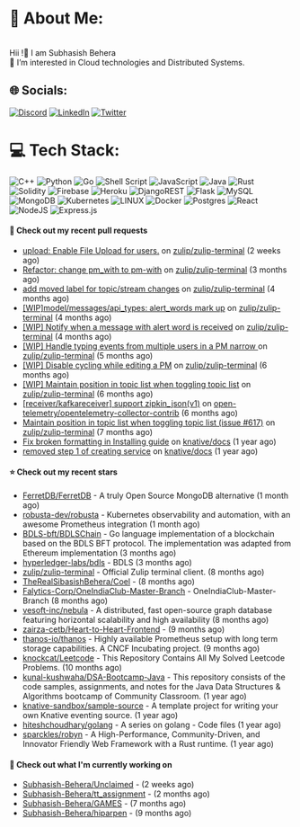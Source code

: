 # 💫 About Me:
<br>Hii !🤝 I am Subhasish Behera<br>🌱 I’m interested in Cloud technologies and Distributed Systems. <br>


## 🌐 Socials:
[![Discord](https://img.shields.io/badge/Discord-%237289DA.svg?logo=discord&logoColor=white)](https://discord.gg/Subhasish-Behera#3032) [![LinkedIn](https://img.shields.io/badge/LinkedIn-%230077B5.svg?logo=linkedin&logoColor=white)](https://linkedin.com/in/https://www.linkedin.com/in/subhasish-b-605654224/) [![Twitter](https://img.shields.io/badge/Twitter-%231DA1F2.svg?logo=Twitter&logoColor=white)](https://twitter.com/https://twitter.com/thouartround) 

# 💻 Tech Stack:
![C++](https://img.shields.io/badge/c++-%2300599C.svg?style=for-the-badge&logo=c%2B%2B&logoColor=white) ![Python](https://img.shields.io/badge/python-3670A0?style=for-the-badge&logo=python&logoColor=ffdd54) ![Go](https://img.shields.io/badge/go-%2300ADD8.svg?style=for-the-badge&logo=go&logoColor=white) ![Shell Script](https://img.shields.io/badge/shell_script-%23121011.svg?style=for-the-badge&logo=gnu-bash&logoColor=white) ![JavaScript](https://img.shields.io/badge/javascript-%23323330.svg?style=for-the-badge&logo=javascript&logoColor=%23F7DF1E) ![Java](https://img.shields.io/badge/java-%23ED8B00.svg?style=for-the-badge&logo=java&logoColor=white) ![Rust](https://img.shields.io/badge/rust-%23000000.svg?style=for-the-badge&logo=rust&logoColor=white) ![Solidity](https://img.shields.io/badge/Solidity-%23363636.svg?style=for-the-badge&logo=solidity&logoColor=white) ![Firebase](https://img.shields.io/badge/firebase-%23039BE5.svg?style=for-the-badge&logo=firebase) ![Heroku](https://img.shields.io/badge/heroku-%23430098.svg?style=for-the-badge&logo=heroku&logoColor=white) ![DjangoREST](https://img.shields.io/badge/DJANGO-REST-ff1709?style=for-the-badge&logo=django&logoColor=white&color=ff1709&labelColor=gray) ![Flask](https://img.shields.io/badge/flask-%23000.svg?style=for-the-badge&logo=flask&logoColor=white) ![MySQL](https://img.shields.io/badge/mysql-%2300f.svg?style=for-the-badge&logo=mysql&logoColor=white) ![MongoDB](https://img.shields.io/badge/MongoDB-%234ea94b.svg?style=for-the-badge&logo=mongodb&logoColor=white) ![Kubernetes](https://img.shields.io/badge/kubernetes-%23326ce5.svg?style=for-the-badge&logo=kubernetes&logoColor=white) ![LINUX](https://img.shields.io/badge/Linux-FCC624?style=for-the-badge&logo=linux&logoColor=black) ![Docker](https://img.shields.io/badge/docker-%230db7ed.svg?style=for-the-badge&logo=docker&logoColor=white) ![Postgres](https://img.shields.io/badge/postgres-%23316192.svg?style=for-the-badge&logo=postgresql&logoColor=white) ![React](https://img.shields.io/badge/react-%2320232a.svg?style=for-the-badge&logo=react&logoColor=%2361DAFB) ![NodeJS](https://img.shields.io/badge/node.js-6DA55F?style=for-the-badge&logo=node.js&logoColor=white) ![Express.js](https://img.shields.io/badge/express.js-%23404d59.svg?style=for-the-badge&logo=express&logoColor=%2361DAFB)



#### 🔨 Check out my recent pull requests

- [upload: Enable File Upload for users.](https://github.com/zulip/zulip-terminal/pull/1414) on [zulip/zulip-terminal](https://github.com/zulip/zulip-terminal) (2 weeks ago)
- [Refactor: change pm_with to pm-with](https://github.com/zulip/zulip-terminal/pull/1352) on [zulip/zulip-terminal](https://github.com/zulip/zulip-terminal) (3 months ago)
- [add moved label for topic/stream changes](https://github.com/zulip/zulip-terminal/pull/1331) on [zulip/zulip-terminal](https://github.com/zulip/zulip-terminal) (4 months ago)
- [[WIP]model/messages/api_types: alert_words mark up](https://github.com/zulip/zulip-terminal/pull/1314) on [zulip/zulip-terminal](https://github.com/zulip/zulip-terminal) (4 months ago)
- [[WIP] Notify when a message with alert word is received](https://github.com/zulip/zulip-terminal/pull/1301) on [zulip/zulip-terminal](https://github.com/zulip/zulip-terminal) (4 months ago)
- [[WIP] Handle typing events from multiple users in a PM narrow ](https://github.com/zulip/zulip-terminal/pull/1291) on [zulip/zulip-terminal](https://github.com/zulip/zulip-terminal) (5 months ago)
- [[WIP] Disable cycling while editing a PM](https://github.com/zulip/zulip-terminal/pull/1280) on [zulip/zulip-terminal](https://github.com/zulip/zulip-terminal) (6 months ago)
- [[WIP] Maintain position in topic list when toggling topic list](https://github.com/zulip/zulip-terminal/pull/1277) on [zulip/zulip-terminal](https://github.com/zulip/zulip-terminal) (6 months ago)
- [[receiver/kafkareceiver] support zipkin_json(v1)](https://github.com/open-telemetry/opentelemetry-collector-contrib/pull/17186) on [open-telemetry/opentelemetry-collector-contrib](https://github.com/open-telemetry/opentelemetry-collector-contrib) (6 months ago)
- [Maintain position in topic list when toggling topic list (issue #617)](https://github.com/zulip/zulip-terminal/pull/1275) on [zulip/zulip-terminal](https://github.com/zulip/zulip-terminal) (7 months ago)
- [Fix broken formatting in Installing guide](https://github.com/knative/docs/pull/4917) on [knative/docs](https://github.com/knative/docs) (1 year ago)
- [removed step 1 of creating service](https://github.com/knative/docs/pull/4914) on [knative/docs](https://github.com/knative/docs) (1 year ago)

#### ⭐ Check out my recent stars

- [FerretDB/FerretDB](https://github.com/FerretDB/FerretDB) - A truly Open Source MongoDB alternative (1 month ago)
- [robusta-dev/robusta](https://github.com/robusta-dev/robusta) - Kubernetes observability and automation, with an awesome Prometheus integration (1 month ago)
- [BDLS-bft/BDLSChain](https://github.com/BDLS-bft/BDLSChain) - Go language implementation of a blockchain based on the BDLS BFT protocol. The implementation was adapted from Ethereum implementation (3 months ago)
- [hyperledger-labs/bdls](https://github.com/hyperledger-labs/bdls) - BDLS (3 months ago)
- [zulip/zulip-terminal](https://github.com/zulip/zulip-terminal) - Official Zulip terminal client. (8 months ago)
- [TheRealSibasishBehera/Coel](https://github.com/TheRealSibasishBehera/Coel) -  (8 months ago)
- [Falytics-Corp/OneIndiaClub-Master-Branch](https://github.com/Falytics-Corp/OneIndiaClub-Master-Branch) - OneIndiaClub-Master-Branch (8 months ago)
- [vesoft-inc/nebula](https://github.com/vesoft-inc/nebula) -   A distributed, fast open-source graph database featuring horizontal scalability and high availability (8 months ago)
- [zairza-cetb/Heart-to-Heart-Frontend](https://github.com/zairza-cetb/Heart-to-Heart-Frontend) -  (9 months ago)
- [thanos-io/thanos](https://github.com/thanos-io/thanos) - Highly available Prometheus setup with long term storage capabilities. A CNCF Incubating project. (9 months ago)
- [knockcat/Leetcode](https://github.com/knockcat/Leetcode) - This Repository Contains All My Solved Leetcode Problems. (10 months ago)
- [kunal-kushwaha/DSA-Bootcamp-Java](https://github.com/kunal-kushwaha/DSA-Bootcamp-Java) - This repository consists of the code samples, assignments, and notes for the Java Data Structures &amp; Algorithms bootcamp of Community Classroom. (1 year ago)
- [knative-sandbox/sample-source](https://github.com/knative-sandbox/sample-source) - A template project for writing your own Knative eventing source. (1 year ago)
- [hiteshchoudhary/golang](https://github.com/hiteshchoudhary/golang) - A series on golang - Code files (1 year ago)
- [sparckles/robyn](https://github.com/sparckles/robyn) - A High-Performance, Community-Driven, and Innovator Friendly Web Framework with a Rust runtime. (1 year ago)

#### 👷 Check out what I'm currently working on

- [Subhasish-Behera/Unclaimed](https://github.com/Subhasish-Behera/Unclaimed) -  (2 weeks ago)
- [Subhasish-Behera/tt_assignment](https://github.com/Subhasish-Behera/tt_assignment) -  (2 months ago)
- [Subhasish-Behera/GAMES](https://github.com/Subhasish-Behera/GAMES) -  (7 months ago)
- [Subhasish-Behera/hiparpen](https://github.com/Subhasish-Behera/hiparpen) -  (9 months ago)

